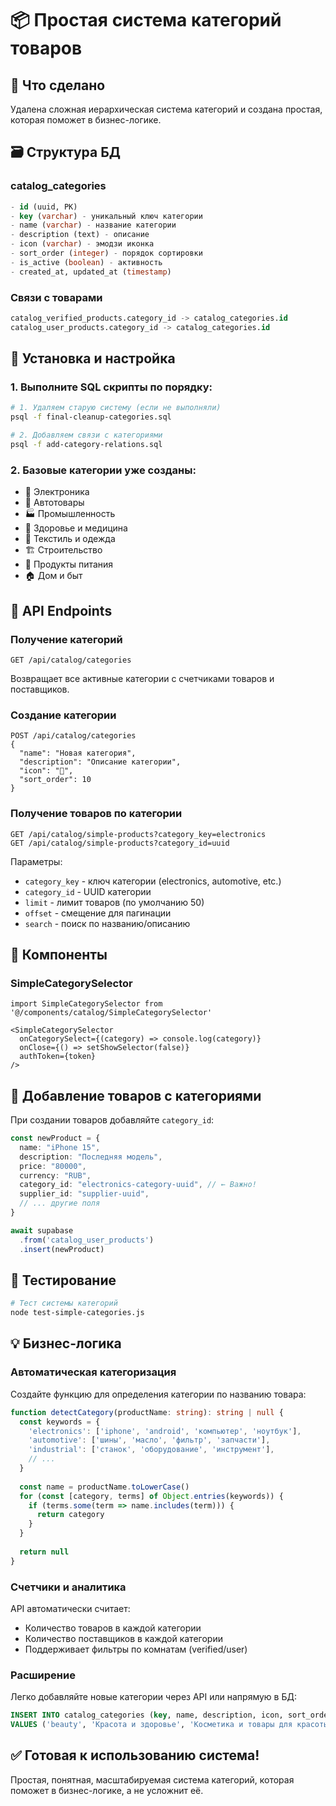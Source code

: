 # 📦 Простая система категорий товаров

## 🎯 Что сделано

Удалена сложная иерархическая система категорий и создана простая, которая поможет в бизнес-логике.

## 🗃️ Структура БД

### catalog_categories
```sql
- id (uuid, PK)
- key (varchar) - уникальный ключ категории  
- name (varchar) - название категории
- description (text) - описание
- icon (varchar) - эмодзи иконка
- sort_order (integer) - порядок сортировки
- is_active (boolean) - активность
- created_at, updated_at (timestamp)
```

### Связи с товарами
```sql
catalog_verified_products.category_id -> catalog_categories.id
catalog_user_products.category_id -> catalog_categories.id
```

## 🚀 Установка и настройка

### 1. Выполните SQL скрипты по порядку:

```bash
# 1. Удаляем старую систему (если не выполняли)
psql -f final-cleanup-categories.sql

# 2. Добавляем связи с категориями  
psql -f add-category-relations.sql
```

### 2. Базовые категории уже созданы:
- 📱 Электроника
- 🚗 Автотовары  
- 🏭 Промышленность
- 💊 Здоровье и медицина
- 👕 Текстиль и одежда
- 🏗️ Строительство
- 🍎 Продукты питания
- 🏠 Дом и быт

## 📡 API Endpoints

### Получение категорий
```
GET /api/catalog/categories
```
Возвращает все активные категории с счетчиками товаров и поставщиков.

### Создание категории
```
POST /api/catalog/categories
{
  "name": "Новая категория",
  "description": "Описание категории", 
  "icon": "🎯",
  "sort_order": 10
}
```

### Получение товаров по категории
```
GET /api/catalog/simple-products?category_key=electronics
GET /api/catalog/simple-products?category_id=uuid
```

Параметры:
- `category_key` - ключ категории (electronics, automotive, etc.)
- `category_id` - UUID категории
- `limit` - лимит товаров (по умолчанию 50)
- `offset` - смещение для пагинации  
- `search` - поиск по названию/описанию

## 🎨 Компоненты

### SimpleCategorySelector
```tsx
import SimpleCategorySelector from '@/components/catalog/SimpleCategorySelector'

<SimpleCategorySelector
  onCategorySelect={(category) => console.log(category)}
  onClose={() => setShowSelector(false)}
  authToken={token}
/>
```

## 🔧 Добавление товаров с категориями

При создании товаров добавляйте `category_id`:

```typescript
const newProduct = {
  name: "iPhone 15",
  description: "Последняя модель",
  price: "80000",
  currency: "RUB", 
  category_id: "electronics-category-uuid", // ← Важно!
  supplier_id: "supplier-uuid",
  // ... другие поля
}

await supabase
  .from('catalog_user_products')
  .insert(newProduct)
```

## 🧪 Тестирование

```bash
# Тест системы категорий
node test-simple-categories.js
```

## 💡 Бизнес-логика

### Автоматическая категоризация
Создайте функцию для определения категории по названию товара:

```typescript
function detectCategory(productName: string): string | null {
  const keywords = {
    'electronics': ['iphone', 'android', 'компьютер', 'ноутбук'],
    'automotive': ['шины', 'масло', 'фильтр', 'запчасти'],
    'industrial': ['станок', 'оборудование', 'инструмент'],
    // ...
  }
  
  const name = productName.toLowerCase()
  for (const [category, terms] of Object.entries(keywords)) {
    if (terms.some(term => name.includes(term))) {
      return category
    }
  }
  
  return null
}
```

### Счетчики и аналитика
API автоматически считает:
- Количество товаров в каждой категории
- Количество поставщиков в каждой категории
- Поддерживает фильтры по комнатам (verified/user)

### Расширение
Легко добавляйте новые категории через API или напрямую в БД:

```sql
INSERT INTO catalog_categories (key, name, description, icon, sort_order, is_active) 
VALUES ('beauty', 'Красота и здоровье', 'Косметика и товары для красоты', '💄', 9, true);
```

## ✅ Готовая к использованию система!

Простая, понятная, масштабируемая система категорий, которая поможет в бизнес-логике, а не усложнит её.